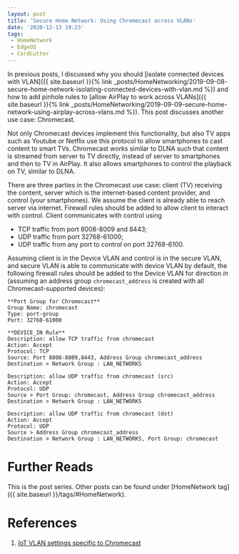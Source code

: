 ```yaml
---
layout: post
title: 'Secure Home Network: Using Chromecast across VLANs'
date: '2020-12-13 19:23'
tags:
 - HomeNetwork
 - EdgeOS
 - CordCutter
---
```


In previous posts, I discussed why you should [isolate connected devices with VLAN]({{ site.baseurl }}{% link _posts/HomeNetworking/2019-09-08-secure-home-network-isolating-connected-devices-with-vlan.md %}) and how to add pinhole rules to [allow AirPlay to work across VLANs]({{ site.baseurl }}{% link _posts/HomeNetworking/2019-09-09-secure-home-network-using-airplay-across-vlans.md %}). This post discusses another use case: Chromecast.

Not only Chromecast devices implement this functionality, but also TV apps such as Youtube or Netflix use this protocol to allow smartphones to cast content to smart TVs. Chromecast works similar to DLNA such that content is streamed from server to TV directly, instead of server to smartphones and then to TV in AirPlay. It also allows smartphones to control the playback on TV, similar to DLNA.

There are three parties in the Chromecast use case: client (TV) receiving the content, server which is the internet-based content provider, and control (your smartphones). We assume the client is already able to reach server via internet. Firewall rules should be added to allow client to interact with control. Client communicates with control using
* TCP traffic from port 8008-8009 and 8443;
* UDP traffic from port 32768-61000;
* UDP traffic from any port to control on port 32768-6100.

Assuming client is in the Device VLAN and control is in the secure VLAN, and secure VLAN is able to communicate with device VLAN by default, the following firewall rules should be added to the Device VLAN for direction *in* (assuming an address group `chromecast_address` is created with all Chromecast-supported devices):

```
**Port Group for Chromecast**
Group Name: chromecast
Type: port-group
Port: 32768-61000

**DEVICE_IN Rule**
Description: allow TCP traffic from chromecast
Action: Accept
Protocol: TCP
Source: Port 8008-8009,8443, Address Group chromecast_address
Destination > Network Group : LAN_NETWORKS

Description: allow UDP traffic from chromecast (src)
Action: Accept
Protocol: UDP
Source > Port Group: chromecast, Address Group chromecast_address
Destination > Network Group : LAN_NETWORKS

Description: allow UDP traffic from chromecast (dst)
Action: Accept
Protocol: UDP
Source > Address Group chromecast_address
Destination > Network Group : LAN_NETWORKS, Port Group: chromecast
```

# Further Reads
This is the post series. Other posts can be found under [HomeNetwork tag]({{ site.baseurl }}/tags/#HomeNetwork).

# References
1. [IoT VLAN settings specific to Chromecast](https://www.reddit.com/r/Ubiquiti/comments/gq0999/iot_vlan_settings_specific_to_chromecast/)
